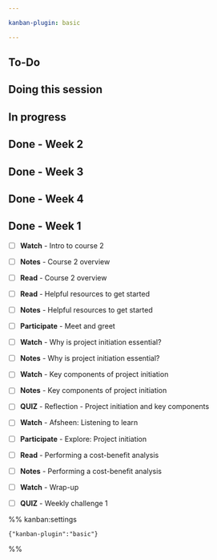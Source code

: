 ```yaml
---

kanban-plugin: basic

---
```


## To-Do



## Doing this session



## In progress



## Done - Week 2



## Done - Week 3



## Done - Week 4



## Done - Week 1

- [ ] **Watch** - Intro to course 2
- [ ] **Notes** - Course 2 overview
- [ ] **Read** - Course 2 overview
- [ ] **Read** - Helpful resources to get started
- [ ] **Notes** - Helpful resources to get started
- [ ] **Participate** - Meet and greet
- [ ] **Watch** - Why is project initiation essential?
- [ ] **Notes** - Why is project initiation essential?
- [ ] **Watch** - Key components of project initiation
- [ ] **Notes** - Key components of project initiation
- [ ] **QUIZ** - Reflection - Project initiation and key components
- [ ] **Watch** - Afsheen: Listening to learn
- [ ] **Participate** - Explore: Project initiation
- [ ] **Read** - Performing a cost-benefit analysis
- [ ] **Notes** - Performing a cost-benefit analysis
- [ ] **Watch** - Wrap-up
- [ ] **QUIZ** - Weekly challenge 1




%% kanban:settings
```
{"kanban-plugin":"basic"}
```
%%